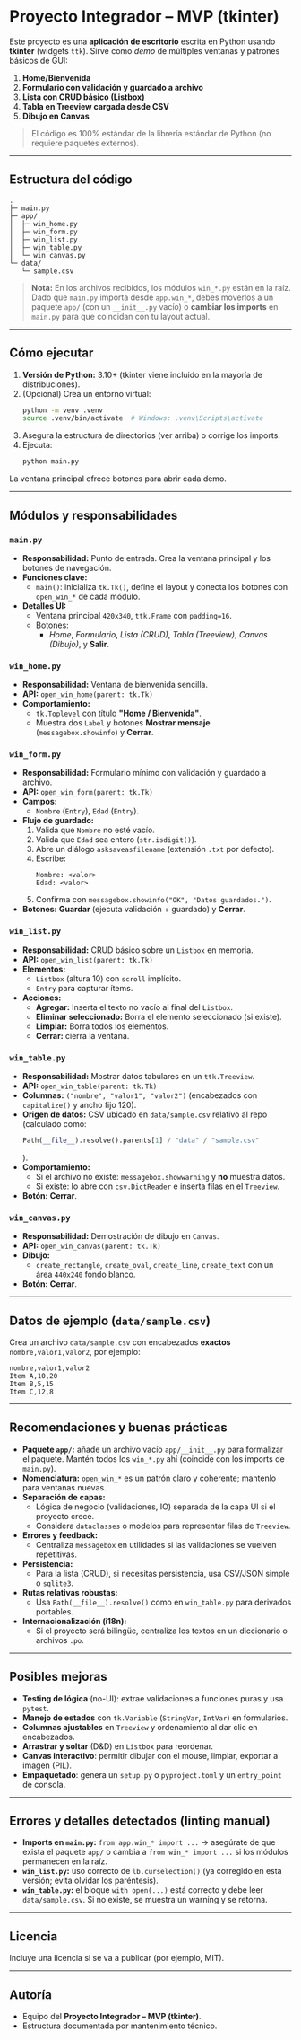 
# Proyecto Integrador – MVP (tkinter)

Este proyecto es una **aplicación de escritorio** escrita en Python usando **tkinter** (widgets `ttk`). Sirve como _demo_ de múltiples ventanas y patrones básicos de GUI:

1. **Home/Bienvenida**
2. **Formulario con validación y guardado a archivo**
3. **Lista con CRUD básico (Listbox)**
4. **Tabla en Treeview cargada desde CSV**
5. **Dibujo en Canvas**

> El código es 100% estándar de la librería estándar de Python (no requiere paquetes externos).

---

## Estructura del código

```
.
├─ main.py
├─ app/
│  ├─ win_home.py
│  ├─ win_form.py
│  ├─ win_list.py
│  ├─ win_table.py
│  └─ win_canvas.py
└─ data/
   └─ sample.csv
```

> **Nota:** En los archivos recibidos, los módulos `win_*.py` están en la raíz. Dado que `main.py` importa desde `app.win_*`, debes moverlos a un paquete `app/` (con un `__init__.py` vacío) o **cambiar los imports** en `main.py` para que coincidan con tu layout actual.

---

## Cómo ejecutar

1. **Versión de Python:** 3.10+ (tkinter viene incluido en la mayoría de distribuciones).
2. (Opcional) Crea un entorno virtual:
   ```bash
   python -m venv .venv
   source .venv/bin/activate  # Windows: .venv\Scripts\activate
   ```
3. Asegura la estructura de directorios (ver arriba) o corrige los imports.
4. Ejecuta:
   ```bash
   python main.py
   ```

La ventana principal ofrece botones para abrir cada demo.

---

## Módulos y responsabilidades

### `main.py`
- **Responsabilidad:** Punto de entrada. Crea la ventana principal y los botones de navegación.
- **Funciones clave:**
  - `main()`: inicializa `tk.Tk()`, define el layout y conecta los botones con `open_win_*` de cada módulo.
- **Detalles UI:**
  - Ventana principal `420x340`, `ttk.Frame` con `padding=16`.
  - Botones:
    - _Home_, _Formulario_, _Lista (CRUD)_, _Tabla (Treeview)_, _Canvas (Dibujo)_, y **Salir**.

### `win_home.py`
- **Responsabilidad:** Ventana de bienvenida sencilla.
- **API:** `open_win_home(parent: tk.Tk)`
- **Comportamiento:**
  - `tk.Toplevel` con título **"Home / Bienvenida"**.
  - Muestra dos `Label` y botones **Mostrar mensaje** (`messagebox.showinfo`) y **Cerrar**.

### `win_form.py`
- **Responsabilidad:** Formulario mínimo con validación y guardado a archivo.
- **API:** `open_win_form(parent: tk.Tk)`
- **Campos:**
  - `Nombre` (`Entry`), `Edad` (`Entry`).
- **Flujo de guardado:**
  1. Valida que `Nombre` no esté vacío.
  2. Valida que `Edad` sea entero (`str.isdigit()`).
  3. Abre un diálogo `asksaveasfilename` (extensión `.txt` por defecto).
  4. Escribe:
     ```
     Nombre: <valor>
     Edad: <valor>
     ```
  5. Confirma con `messagebox.showinfo("OK", "Datos guardados.")`.
- **Botones:** **Guardar** (ejecuta validación + guardado) y **Cerrar**.

### `win_list.py`
- **Responsabilidad:** CRUD básico sobre un `Listbox` en memoria.
- **API:** `open_win_list(parent: tk.Tk)`
- **Elementos:**
  - `Listbox` (altura 10) con `scroll` implícito.
  - `Entry` para capturar ítems.
- **Acciones:**
  - **Agregar:** Inserta el texto no vacío al final del `Listbox`.
  - **Eliminar seleccionado:** Borra el elemento seleccionado (si existe).
  - **Limpiar:** Borra todos los elementos.
  - **Cerrar:** cierra la ventana.

### `win_table.py`
- **Responsabilidad:** Mostrar datos tabulares en un `ttk.Treeview`.
- **API:** `open_win_table(parent: tk.Tk)`
- **Columnas:** `("nombre", "valor1", "valor2")` (encabezados con `capitalize()` y ancho fijo 120).
- **Origen de datos:** CSV ubicado en `data/sample.csv` relativo al repo (calculado como:
  ```python
  Path(__file__).resolve().parents[1] / "data" / "sample.csv"
  ```
  ).
- **Comportamiento:**
  - Si el archivo no existe: `messagebox.showwarning` y **no** muestra datos.
  - Si existe: lo abre con `csv.DictReader` e inserta filas en el `Treeview`.
- **Botón:** **Cerrar**.

### `win_canvas.py`
- **Responsabilidad:** Demostración de dibujo en `Canvas`.
- **API:** `open_win_canvas(parent: tk.Tk)`
- **Dibujo:**
  - `create_rectangle`, `create_oval`, `create_line`, `create_text` con un área `440x240` fondo blanco.
- **Botón:** **Cerrar**.

---

## Datos de ejemplo (`data/sample.csv`)

Crea un archivo `data/sample.csv` con encabezados **exactos** `nombre,valor1,valor2`, por ejemplo:

```csv
nombre,valor1,valor2
Item A,10,20
Item B,5,15
Item C,12,8
```

---

## Recomendaciones y buenas prácticas

- **Paquete `app/`:** añade un archivo vacío `app/__init__.py` para formalizar el paquete. Mantén todos los `win_*.py` ahí (coincide con los imports de `main.py`).
- **Nomenclatura:** `open_win_*` es un patrón claro y coherente; mantenlo para ventanas nuevas.
- **Separación de capas:**
  - Lógica de negocio (validaciones, IO) separada de la capa UI si el proyecto crece.
  - Considera `dataclasses` o modelos para representar filas de `Treeview`.
- **Errores y feedback:**
  - Centraliza `messagebox` en utilidades si las validaciones se vuelven repetitivas.
- **Persistencia:**
  - Para la lista (CRUD), si necesitas persistencia, usa CSV/JSON simple o `sqlite3`.
- **Rutas relativas robustas:**
  - Usa `Path(__file__).resolve()` como en `win_table.py` para derivados portables.
- **Internacionalización (i18n):**
  - Si el proyecto será bilingüe, centraliza los textos en un diccionario o archivos `.po`.

---

## Posibles mejoras

- **Testing de lógica** (no-UI): extrae validaciones a funciones puras y usa `pytest`.
- **Manejo de estados** con `tk.Variable` (`StringVar`, `IntVar`) en formularios.
- **Columnas ajustables** en `Treeview` y ordenamiento al dar clic en encabezados.
- **Arrastrar y soltar** (D&D) en `Listbox` para reordenar.
- **Canvas interactivo**: permitir dibujar con el mouse, limpiar, exportar a imagen (PIL).
- **Empaquetado**: genera un `setup.py` o `pyproject.toml` y un `entry_point` de consola.

---

## Errores y detalles detectados (linting manual)

- **Imports en `main.py`:** `from app.win_* import ...` → asegúrate de que exista el paquete `app/` o cambia a `from win_* import ...` si los módulos permanecen en la raíz.
- **`win_list.py`:** uso correcto de `lb.curselection()` (ya corregido en esta versión; evita olvidar los paréntesis).
- **`win_table.py`:** el bloque `with open(...)` está correcto y debe leer `data/sample.csv`. Si no existe, se muestra un warning y se retorna.

---

## Licencia

Incluye una licencia si se va a publicar (por ejemplo, MIT).

---

## Autoría

- Equipo del **Proyecto Integrador – MVP (tkinter)**.
- Estructura documentada por mantenimiento técnico.
